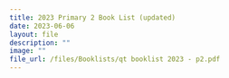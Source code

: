 ```yaml
---
title: 2023 Primary 2 Book List (updated)
date: 2023-06-06
layout: file
description: ""
image: ""
file_url: /files/Booklists/qt booklist 2023 - p2.pdf
---
```

